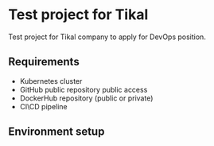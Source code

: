 

# Test project for Tikal
Test project for Tikal company to apply for DevOps position.
## Requirements
 - Kubernetes cluster
 - GitHub public repository public access
 - DockerHub repository (public or private)
 - CI\CD pipeline
## Environment setup

###
